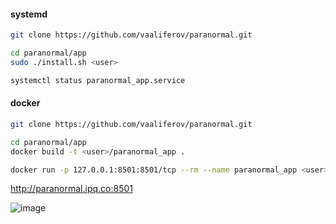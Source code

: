 
#### systemd

```bash
git clone https://github.com/vaaliferov/paranormal.git

cd paranormal/app
sudo ./install.sh <user>

systemctl status paranormal_app.service
```

#### docker

```bash
git clone https://github.com/vaaliferov/paranormal.git

cd paranormal/app
docker build -t <user>/paranormal_app .

docker run -p 127.0.0.1:8501:8501/tcp --rm --name paranormal_app <user>/paranormal_app
```

http://paranormal.ipq.co:8501  

![image](../pics/app.png)  